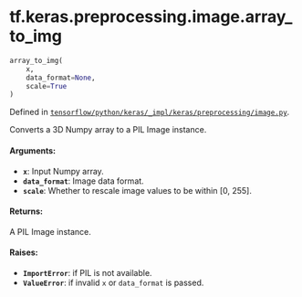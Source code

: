 <div itemscope itemtype="http://developers.google.com/ReferenceObject">
<meta itemprop="name" content="tf.keras.preprocessing.image.array_to_img" />
</div>

# tf.keras.preprocessing.image.array_to_img

``` python
array_to_img(
    x,
    data_format=None,
    scale=True
)
```



Defined in [`tensorflow/python/keras/_impl/keras/preprocessing/image.py`](https://www.tensorflow.org/code/tensorflow/python/keras/_impl/keras/preprocessing/image.py).

Converts a 3D Numpy array to a PIL Image instance.

#### Arguments:

* <b>`x`</b>: Input Numpy array.
* <b>`data_format`</b>: Image data format.
* <b>`scale`</b>: Whether to rescale image values
        to be within [0, 255].


#### Returns:

A PIL Image instance.


#### Raises:

* <b>`ImportError`</b>: if PIL is not available.
* <b>`ValueError`</b>: if invalid `x` or `data_format` is passed.
